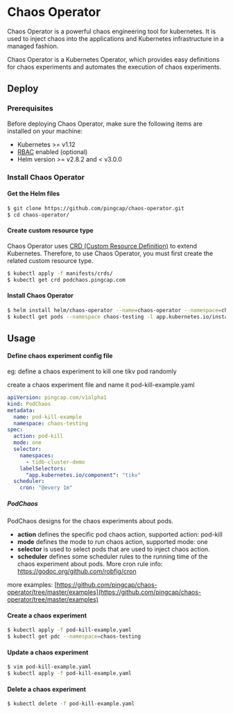 # Chaos Operator
Chaos Operator is a powerful chaos engineering tool for kubernetes. 
It is used to inject chaos into the applications and Kubernetes infrastructure in a managed fashion. 

Chaos Operator is a Kubernetes Operator, which provides easy definitions for chaos experiments and 
automates the execution of chaos experiments.

## Deploy 

### Prerequisites 

Before deploying Chaos Operator, make sure the following items are installed on your machine: 

* Kubernetes >= v1.12
* [RBAC](https://kubernetes.io/docs/admin/authorization/rbac) enabled (optional)
* Helm version >= v2.8.2 and < v3.0.0

### Install Chaos Operator

#### Get the Helm files

```bash
$ git clone https://github.com/pingcap/chaos-operator.git
$ cd chaos-operator/
```

#### Create custom resource type

Chaos Operator uses [CRD (Custom Resource Definition)](https://kubernetes.io/docs/tasks/access-kubernetes-api/custom-resources/custom-resource-definitions/) 
to extend Kubernetes. Therefore, to use Chaos Operator, you must first create the related custom resource type.

```bash
$ kubectl apply -f manifests/crds/
$ kubectl get crd podchaos.pingcap.com
```

#### Install Chaos Operator

```bash
$ helm install helm/chaos-operator --name=chaos-operator --namespace=chaos-testing
$ kubectl get pods --namespace chaos-testing -l app.kubernetes.io/instance=chaos-operator
```

## Usage

#### Define chaos experiment config file 

eg: define a chaos experiment to kill one tikv pod randomly

create a chaos experiment file and name it pod-kill-example.yaml

```yaml
apiVersion: pingcap.com/v1alpha1
kind: PodChaos
metadata:
  name: pod-kill-example
  namespace: chaos-testing
spec:
  action: pod-kill
  mode: one
  selector:
    namespaces:
      - tidb-cluster-demo
    labelSelectors:
      "app.kubernetes.io/component": "tikv"
  scheduler:
    cron: "@every 1m"
```

##### PodChaos

PodChaos designs for the chaos experiments about pods.

* **action** defines the specific pod chaos action, supported action: pod-kill
* **mode** defines the mode to run chaos action, supported mode: one 
* **selector** is used to select pods that are used to inject chaos action.
* **scheduler** defines some scheduler rules to the running time of the chaos experiment about pods. 
More cron rule info: https://godoc.org/github.com/robfig/cron


more examples: [https://github.com/pingcap/chaos-operator/tree/master/examples](https://github.com/pingcap/chaos-operator/tree/master/examples) 

#### Create a chaos experiment

```bash
$ kubectl apply -f pod-kill-example.yaml
$ kubectl get pdc --namespace=chaos-testing
```

#### Update a chaos experiment

```bash
$ vim pod-kill-example.yaml
$ kubectl apply -f pod-kill-example.yaml
```

#### Delete a chaos experiment

```bash
$ kubectl delete -f pod-kill-example.yaml
```
